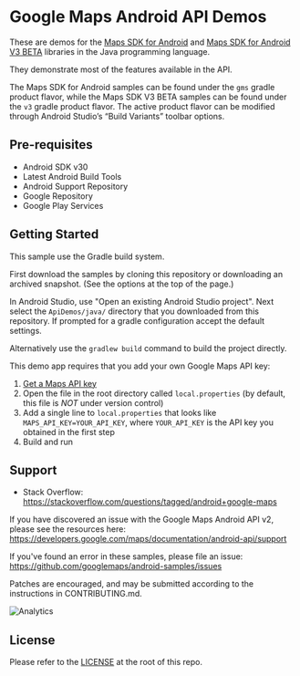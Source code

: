 Google Maps Android API Demos
===================================

These are demos for the [Maps SDK for Android](https://developers.google.com/maps/documentation/android-api/)
and [Maps SDK for Android V3 BETA](https://developers.google.com/maps/documentation/android-sdk/v3-client-migration) libraries
in the Java programming language.

They demonstrate most of the features available in the API.

The Maps SDK for Android samples can be found under the `gms` gradle product
flavor, while the Maps SDK V3 BETA samples can be found under the `v3` gradle
product flavor. The active product flavor can be modified through
Android Studio’s “Build Variants” toolbar options.

Pre-requisites
--------------

- Android SDK v30
- Latest Android Build Tools
- Android Support Repository
- Google Repository
- Google Play Services

Getting Started
---------------

This sample use the Gradle build system.

First download the samples by cloning this repository or downloading an archived snapshot. (See the options at the top of the page.)

In Android Studio, use "Open an existing Android Studio project".
Next select the `ApiDemos/java/` directory that you downloaded from this repository.
If prompted for a gradle configuration accept the default settings. 

Alternatively use the `gradlew build` command to build the project directly.

This demo app requires that you add your own Google Maps API key:

1. [Get a Maps API key](https://developers.google.com/maps/documentation/android-sdk/get-api-key)
1. Open the file in the root directory called `local.properties` (by default, this file is *NOT* under version control)
1. Add a single line to `local.properties` that looks like `MAPS_API_KEY=YOUR_API_KEY`, where `YOUR_API_KEY` is the API key you obtained in the first step
1. Build and run

Support
-------

- Stack Overflow: https://stackoverflow.com/questions/tagged/android+google-maps

If you have discovered an issue with the Google Maps Android API v2, please see
the resources here: https://developers.google.com/maps/documentation/android-api/support

If you've found an error in these samples, please file an issue:
https://github.com/googlemaps/android-samples/issues

Patches are encouraged, and may be submitted according to the instructions in
CONTRIBUTING.md.

![Analytics](https://ga-beacon.appspot.com/UA-12846745-20/android-samples-apidemos/readme?pixel)

License
-------

Please refer to the [LICENSE](https://github.com/googlemaps/android-samples/blob/main/LICENSE) at the root of this repo.
